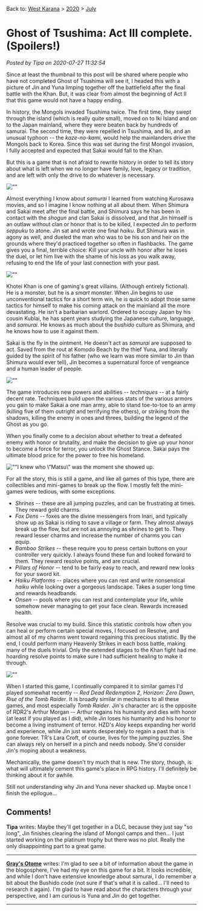 Back to: [West Karana](/posts/westkarana.md) > [2020](/posts/2020/westkarana.md) > [July](./westkarana.md)
# Ghost of Tsushima: Act III complete. (Spoilers!)

*Posted by Tipa on 2020-07-27 11:32:54*


Since at least the thumbnail to this post will be shared where people who have not completed Ghost of Tsushima will see it, I headed this with a picture of Jin and Yuna limping together off the battlefield after the final battle with the Khan. But, it was clear from almost the beginning of Act II that this game would not have a happy ending.



In history, the Mongols invaded Tsushima twice. The first time, they swept through the island (which is really quite small), moved on to Iki Island and on to the Japan mainland, where they were beaten back by hundreds of samurai. The second time, they were repelled in Tsushima, and Iki, and an unusual typhoon -- the *kaze-no-kami*, would help the mainlanders drive the Mongols back to Korea. Since this was set during the first Mongol invasion, I fully accepted and expected that Sakai would fall to the Khan.



But this is a game that is not afraid to rewrite history in order to tell its story about what is left when we no longer have family, love, legacy or tradition, and are left with only the drive to do whatever is necessary. 



![\"\"](\"https://chasingdings.com/wp-content/uploads/2020/07/Ghost-of-Tsushima_20200726213545-1024x576.jpg\")

Almost everything I know about *samurai* I learned from watching Kurosawa movies, and so I imagine I know nothing at all about them. When Shimura and Sakai meet after the final battle, and Shimura says he has been in contact with the *shogun* and clan Sakai is dissolved, and that Jin himself is an outlaw without clan or honor that is to be killed, I expected Jin to perform *seppuku* to atone. Jin sat and wrote one final *haiku*. But Shimura was in agony as well, and dueled the man who was to be his son and heir on the grounds where they'd practiced together so often in flashbacks. The game gives you a final, terrible choice: Kill your uncle with honor after he loses the duel, or let him live with the shame of his loss as you walk away, refusing to end the life of your last connection with your past.



![\"\"](\"https://chasingdings.com/wp-content/uploads/2020/07/Ghost-of-Tsushima_20200726211225-1024x576.jpg\")

Khotei Khan is one of gaming's great villains. (Although entirely fictional). He is a monster, but he is a *smart* monster. When Jin begins to use unconventional tactics for a short term win, he is quick to adopt those same tactics for himself to make his coming attack on the mainland all the more devastating. He isn't a barbarian warlord. Ordered to occupy Japan by his cousin Kublai, he has spent years studying the Japanese culture, language, and *samurai*. He knows as much about the *bushido* culture as Shimura, and he knows how to use it against them.



Sakai is the fly in the ointment. He doesn't act as *samurai* are supposed to act. Saved from the rout at Komodo Beach by the thief Yuna, and literally guided by the spirit of his father (who we learn was more similar to Jin than Shimura would ever tell), Jin becomes a supernatural force of vengeance and a human leader of people.



![\"\"](\"https://chasingdings.com/wp-content/uploads/2020/07/Ghost-of-Tsushima_20200725224014-1024x576.jpg\")

The game introduces new powers and abilities -- *techniques* -- at a fairly decent rate. Techniques build upon the various stats of the various armors you gain to make Sakai a one man army, able to stand toe-to-toe to an army (killing five of them outright and terrifying the others), or striking from the shadows, killing the enemy in ones and threes, building the legend of the Ghost as you go.



When you finally come to a decision about whether to treat a defeated enemy with honor or brutality, and make the decision to give up your honor to become a force for terror, you unlock the Ghost Stance. Sakai pays the ultimate blood price for the power to free his homeland.



![\"\"](\"https://chasingdings.com/wp-content/uploads/2020/07/Ghost-of-Tsushima_20200726150619-1024x576.jpg\")I knew who \"Matsu\" was the moment she showed up.

For all the story, this is still a game, and like all games of this type, there are collectibles and mini-games to break up the flow. I mostly felt the mini-games were tedious, with some exceptions.



* *Shrines* -- these are all jumping puzzles, and can be frustrating at times. They reward gold charms.
* *Fox Dens* -- foxes are the divine messengers from Inari, and typically show up as Sakai is riding to save a village or farm. They almost always break up the flow, but are not as annoying as shrines to get to. They reward lesser charms and increase the number of charms you can equip.
* *Bamboo Strikes* -- these require you to press certain buttons on your controller very quickly. I always found these fun and looked forward to them. They reward resolve points, and are crucial.
* *Pillars of Honor* -- tend to be fairly easy to reach, and reward new looks for your sword kit.
* *Haiku Platforms* -- places where you can rest and write nonsensical *haiku* while looking over a gorgeous landscape. Takes a super long time and rewards headbands.
* *Onsen* -- pools where you can rest and contemplate your life, while somehow never managing to get your face clean. Rewards increased health.



Resolve was crucial to my build. Since this statistic controls how often you can heal or perform certain special moves, I focused on Resolve, and almost all of my charms went toward regaining this precious statistic. By the end, I could perform many Heavenly Strikes in each boss battle, making many of the duels trivial. Only the extended stages to the Khan fight had me hoarding resolve points to make sure I had sufficient healing to make it through.



![\"\"](\"https://chasingdings.com/wp-content/uploads/2020/07/Ghost-of-Tsushima_20200720233642-1024x576.jpg\")

When I started this game, I continually compared it to similar games I'd played somewhat recently -- *Red Dead Redemption 2*, *Horizon: Zero Dawn*, *Rise of the Tomb Raider*. It is broadly similar in mechanics to all these games, and most especially *Tomb Raider*. Jin's character arc is the opposite of RDR2's Arthur Morgan -- Arthur regains his humanity and dies with honor (at least if you played as I did), while Jin loses his humanity and his honor to become a living instrument of terror. HZD's Aloy keeps expanding her world and experience, while Jin just wants desperately to regain a past that is gone forever. TR's Lara Croft, of course, lives for the jumping puzzles. She can always rely on herself in a pinch and needs nobody. She'd consider Jin's moping about a weakness.



Mechanically, the game doesn't try much that is new. The story, though, is what will ultimately cement this game's place in RPG history. I'll definitely be thinking about it for awhile.



Still not understanding why Jin and Yuna never shacked up. Maybe once I finish the epilogue...



## Comments!

**Tipa** writes: Maybe they'll get together in a DLC, because they just say \"so long\", Jin finishes clearing the island of Mongol camps and then... I just started working on the platinum trophy but there was no plot. Really the only disappointing part to a great game.

---

**[Gray's Otome](http://graysotome.com)** writes: I'm glad to see a bit of information about the game in the blogosphere, I've had my eye on this game for a bit. It looks incredible, and while I don't have extensive knowledge about samurai, I do remember a bit about the Bushido code (not sure if that's what it is called... I'll need to research it again). I'm glad to have read about the characters through your perspective, and I am curious is Yuna and Jin do get together.

---

